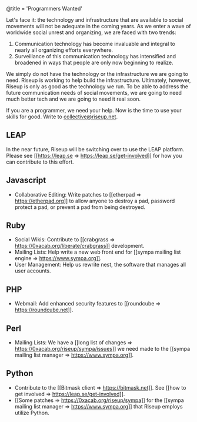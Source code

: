 @title = 'Programmers Wanted'

Let's face it: the technology and infrastructure that are available to social movements will not be adequate in the coming years. As we enter a wave of worldwide social unrest and organizing, we are faced with two trends:

1. Communication technology has become invaluable and integral to nearly all organizing efforts everywhere.
1. Surveillance of this communication technology has intensified and broadened in ways that people are only now beginning to realize.

We simply do not have the technology or the infrastructure we are going to need. Riseup is working to help build the infrastructure. Ultimately, however, Riseup is only as good as the technology we run. To be able to address the future communication needs of social movements, we are going to need much better tech and we are going to need it real soon.

If you are a programmer, we need your help. Now is the time to use your skills for good. Write to collective@riseup.net.

## LEAP

In the near future, Riseup will be switching over to use the LEAP platform. Please see [[https://leap.se => https://leap.se/get-involved]] for how you can contribute to this effort.

## Javascript

* Collaborative Editing: Write patches to [[etherpad => https://etherpad.org]] to allow anyone to destroy a pad, password protect a pad, or prevent a pad from being destroyed.

## Ruby

* Social Wikis: Contribute to [[crabgrass => https://0xacab.org/liberate/crabgrass]] development.
* Mailing Lists: Help write a new web front end for [[sympa mailing list engine => https://www.sympa.org]].
* User Management: Help us rewrite nest, the software that manages all user accounts.

## PHP

* Webmail: Add enhanced security features to [[roundcube => https://roundcube.net]].

## Perl

* Mailing Lists: We have a [[long list of changes => https://0xacab.org/riseup/sympa/issues]] we need made to the [[sympa mailing list manager => https://www.sympa.org]].

## Python

* Contribute to the [[Bitmask client => https://bitmask.net]]. See [[how to get involved => https://leap.se/get-involved]].
* [[Some patches => https://0xacab.org/riseup/sympa]] for the [[sympa mailing list manager => https://www.sympa.org]] that Riseup employs utilize Python.
